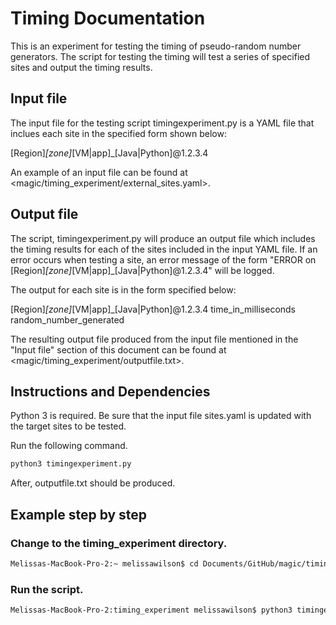 # Timing Documentation

This is an experiment for testing the timing of pseudo-random number generators. The script for testing the timing will test a series of specified sites and output the timing results.

## Input file

The input file for the testing script timingexperiment.py is a YAML file that inclues each site in the specified form shown below:

[Region]_[zone]_[VM|app]_[Java|Python]@1.2.3.4
  
 An example of an input file can be found at <magic/timing_experiment/external_sites.yaml>.
 
 ## Output file
 
The script, timingexperiment.py will produce an output file which includes the timing results for each of the sites included in the input YAML file. 
If an error occurs when testing a site, an error message of the form "ERROR on [Region]_[zone]_[VM|app]_[Java|Python]@1.2.3.4" will be logged. 

The output for each site is in the form specified below:
 
[Region]_[zone]_[VM|app]_[Java|Python]@1.2.3.4 time_in_milliseconds random_number_generated
  
The resulting output file produced from the input file mentioned in the "Input file" section of this document can be found at <magic/timing_experiment/outputfile.txt>.
  
## Instructions and Dependencies

Python 3 is required. Be sure that the input file sites.yaml is updated with the target sites to be tested.

Run the following command.
 ```Python
python3 timingexperiment.py
```

After, outputfile.txt should be produced. 

## Example step by step

### Change to the timing_experiment directory.

```bash
Melissas-MacBook-Pro-2:~ melissawilson$ cd Documents/GitHub/magic/timing_experiment/
```
### Run the script.

```bash
Melissas-MacBook-Pro-2:timing_experiment melissawilson$ python3 timingexperiment.py
```
